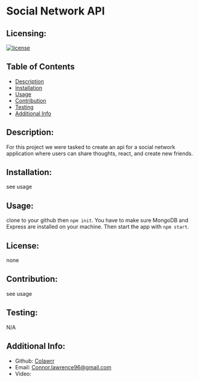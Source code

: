 # Social Network API
  ## Licensing:
  [![license](https://img.shields.io/badge/license-none-blue)](https://shields.io)
  ## Table of Contents 
  - [Description](#description)
  - [Installation](#installation)
  - [Usage](#usage)
  - [Contribution](#contribution)
  - [Testing](#testing)
  - [Additional Info](#additional-info)
  ## Description:
  For this project we were tasked to create an api for a social network application where users can share thoughts, react, and create new friends. 
  ## Installation:
  see usage
  ## Usage:
  clone to your github then `npm init`. You have to make sure MongoDB and Express are installed on your machine. Then start the app with `npm start`.
  ## License:
  none
  ## Contribution:
  see usage
  ## Testing:
  N/A
  ## Additional Info:
  - Github: [Colawrr](https://github.com/Colawrr)
  - Email: Connor.lawrence96@gmail.com 
  - Video: